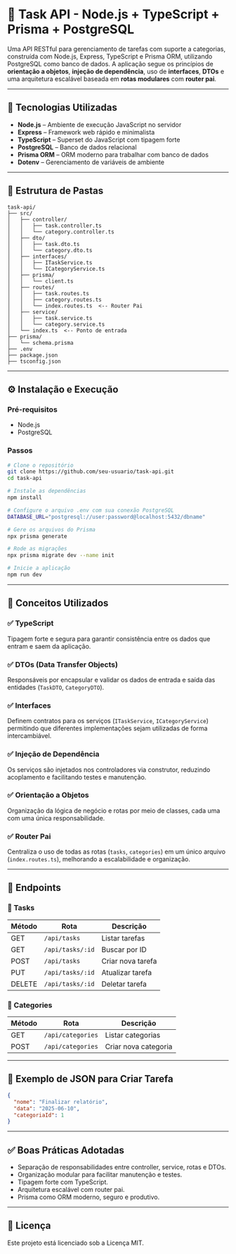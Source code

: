 # 📝 Task API - Node.js + TypeScript + Prisma + PostgreSQL

Uma API RESTful para gerenciamento de tarefas com suporte a categorias, construída com Node.js, Express, TypeScript e Prisma ORM, utilizando PostgreSQL como banco de dados. A aplicação segue os princípios de **orientação a objetos**, **injeção de dependência**, uso de **interfaces**, **DTOs** e uma arquitetura escalável baseada em **rotas modulares** com **router pai**.

---

## 🚀 Tecnologias Utilizadas

* **Node.js** – Ambiente de execução JavaScript no servidor
* **Express** – Framework web rápido e minimalista
* **TypeScript** – Superset do JavaScript com tipagem forte
* **PostgreSQL** – Banco de dados relacional
* **Prisma ORM** – ORM moderno para trabalhar com banco de dados
* **Dotenv** – Gerenciamento de variáveis de ambiente

---

## 📁 Estrutura de Pastas

```
task-api/
├── src/
│   ├── controller/
│   │   ├── task.controller.ts
│   │   └── category.controller.ts
│   ├── dto/
│   │   ├── task.dto.ts
│   │   └── category.dto.ts
│   ├── interfaces/
│   │   ├── ITaskService.ts
│   │   └── ICategoryService.ts
│   ├── prisma/
│   │   └── client.ts
│   ├── routes/
│   │   ├── task.routes.ts
│   │   ├── category.routes.ts
│   │   └── index.routes.ts  <-- Router Pai
│   ├── service/
│   │   ├── task.service.ts
│   │   └── category.service.ts
│   └── index.ts  <-- Ponto de entrada
├── prisma/
│   └── schema.prisma
├── .env
├── package.json
├── tsconfig.json
```

---

## ⚙️ Instalação e Execução

### Pré-requisitos

* Node.js
* PostgreSQL

### Passos

```bash
# Clone o repositório
git clone https://github.com/seu-usuario/task-api.git
cd task-api

# Instale as dependências
npm install

# Configure o arquivo .env com sua conexão PostgreSQL
DATABASE_URL="postgresql://user:password@localhost:5432/dbname"

# Gere os arquivos do Prisma
npx prisma generate

# Rode as migrações
npx prisma migrate dev --name init

# Inicie a aplicação
npm run dev
```

---

## 🧠 Conceitos Utilizados

### ✅ TypeScript

Tipagem forte e segura para garantir consistência entre os dados que entram e saem da aplicação.

### ✅ DTOs (Data Transfer Objects)

Responsáveis por encapsular e validar os dados de entrada e saída das entidades (`TaskDTO`, `CategoryDTO`).

### ✅ Interfaces

Definem contratos para os serviços (`ITaskService`, `ICategoryService`) permitindo que diferentes implementações sejam utilizadas de forma intercambiável.

### ✅ Injeção de Dependência

Os serviços são injetados nos controladores via construtor, reduzindo acoplamento e facilitando testes e manutenção.

### ✅ Orientação a Objetos

Organização da lógica de negócio e rotas por meio de classes, cada uma com uma única responsabilidade.

### ✅ Router Pai

Centraliza o uso de todas as rotas (`tasks`, `categories`) em um único arquivo (`index.routes.ts`), melhorando a escalabilidade e organização.

---

## 🔄 Endpoints

### 📌 Tasks

| Método | Rota             | Descrição         |
| ------ | ---------------- | ----------------- |
| GET    | `/api/tasks`     | Listar tarefas    |
| GET    | `/api/tasks/:id` | Buscar por ID     |
| POST   | `/api/tasks`     | Criar nova tarefa |
| PUT    | `/api/tasks/:id` | Atualizar tarefa  |
| DELETE | `/api/tasks/:id` | Deletar tarefa    |

### 📌 Categories

| Método | Rota              | Descrição            |
| ------ | ----------------- | -------------------- |
| GET    | `/api/categories` | Listar categorias    |
| POST   | `/api/categories` | Criar nova categoria |

---

## 🔧 Exemplo de JSON para Criar Tarefa

```json
{
  "nome": "Finalizar relatório",
  "data": "2025-06-10",
  "categoriaId": 1
}
```

---

## ✅ Boas Práticas Adotadas

* Separação de responsabilidades entre controller, service, rotas e DTOs.
* Organização modular para facilitar manutenção e testes.
* Tipagem forte com TypeScript.
* Arquitetura escalável com router pai.
* Prisma como ORM moderno, seguro e produtivo.

---

## 📄 Licença

Este projeto está licenciado sob a Licença MIT.
